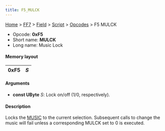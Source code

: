 ```yaml
---
title: F5_MULCK
---
```


[Home](../../../../index.md) > [FF7](../../../../FF7.md) > [Field](../../../Field.md) > [Script](../../Script.md) > [Opcodes](../Opcodes.md) > F5 MULCK

-   Opcode: **0xF5**
-   Short name: **MULCK**
-   Long name: Music Lock

#### Memory layout

| 0xF5 | *S* |
|------|-----|

#### Arguments

-   **const UByte** *S*: Lock on/off (1/0, respectively).

#### Description

Locks the [MUSIC](F0_MUSIC.md) to the current selection. Subsequent calls to change the music will fail unless a corresponding MULCK set to 0 is executed.

